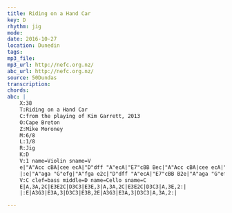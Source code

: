 ```yaml
---
title: Riding on a Hand Car
key: D
rhythm: jig
mode:
date: 2016-10-27
location: Dunedin
tags:
mp3_file:
mp3_url: http://nefc.org.nz/
abc_url: http://nefc.org.nz/
source: 50Dundas
transcription:
chords: 
abc: |
    X:38
    T:Riding on a Hand Car
    C:from the playing of Kim Garrett, 2013
    O:Cape Breton
    Z:Mike Moroney
    M:6/8
    L:1/8
    R:Jig
    K:D
    V:1 name=Violin sname=V
    e|"A"Acc cBA|cee ecA|"D"dff "A"ecA|"E7"cBB Bec|"A"Acc cBA|cee ecA|"D"dff "E7"ecB|"A"cAA A2:|
    |:e|"A"aga "G"efg|"A"fga e2c|"D"dff "A"ecA|"E7"cBB B2e|"A"aga "G"efg|"A"fga ecA|"D"dff "A"ecA|cAA A2:|
    V:C clef=bass middle=D name=Cello sname=C
    E|A,3A,2C|E3E2C|D3C3|E3E,3|A,3A,2C|E3E2C|D3C3|A,3E,2:|
    |:E|A3G3|E3A,3|D3C3|E3B,2E|A3G3|E3A,3|D3C3|A,3A,2:|

---
```

